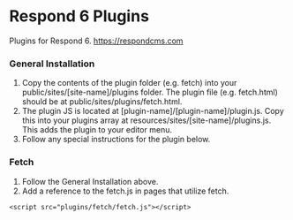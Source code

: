 # Respond 6 Plugins
Plugins for Respond 6.  https://respondcms.com

### General Installation
1. Copy the contents of the plugin folder (e.g. fetch) into your public/sites/[site-name]/plugins folder.  The plugin file (e.g. fetch.html) should be at public/sites/plugins/fetch.html.
2. The plugin JS is located at [plugin-name]/[plugin-name]/plugin.js.  Copy this into your plugins array at resources/sites/[site-name]/plugins.js. This adds the plugin to your editor menu.
3. Follow any special instructions for the plugin below.

### Fetch
1. Follow the General Installation above.
2. Add a reference to the fetch.js in pages that utilize fetch.
```
<script src="plugins/fetch/fetch.js"></script>
```